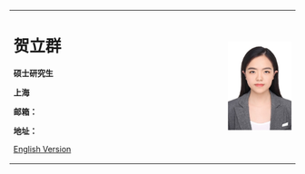 <div>
<table border="0">
  <tr>
    <td width="75%">
      <h1>贺立群</h1>
      <p><b>硕士研究生</b></p>
      <p><b>上海</b></p>
      <p><b>邮箱：</b></p>
      <p><b>地址：</b></p>
      <p><a href="/index-en.html">English Version</a></p>
    </td>
    <td width="25%">
      <img src="/一寸照片.jpg" width="100%">
    </td>
  </tr>
</table>
</div>
